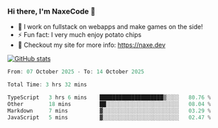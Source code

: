 ### Hi there, I'm NaxeCode 👋
- 🔭 I work on fullstack on webapps and make games on the side!
- ⚡ Fun fact: I very much enjoy potato chips
- 🔋 Checkout my site for more info: https://naxe.dev

[![GitHub stats](https://github-readme-stats.vercel.app/api?username=naxecode&theme=onedark)](https://naxe.dev)

<!--START_SECTION:waka-->

```csharp
From: 07 October 2025 - To: 14 October 2025

Total Time: 3 hrs 32 mins

TypeScript   3 hrs 6 mins    ████████████████████▒░░░░   80.76 %
Other        18 mins         ██░░░░░░░░░░░░░░░░░░░░░░░   08.04 %
Markdown     7 mins          ▓░░░░░░░░░░░░░░░░░░░░░░░░   03.29 %
JavaScript   5 mins          ▓░░░░░░░░░░░░░░░░░░░░░░░░   02.47 %
```

<!--END_SECTION:waka-->



<!--
**NaxeCode/NaxeCode** is a ✨ _special_ ✨ repository because its `README.md` (this file) appears on your GitHub profile.

Here are some ideas to get you started:

- 🔭 I’m currently working on Web apps for indie games!
- 🌱 I’m currently mastering C#
- 👯 I’m looking to collaborate on ...
- 🤔 I’m looking for help with ...
- 💬 Ask me about ...
- 📫 How to reach me: ...
- 😄 Pronouns: ...
- ⚡ Fun fact: I love chips
-->
